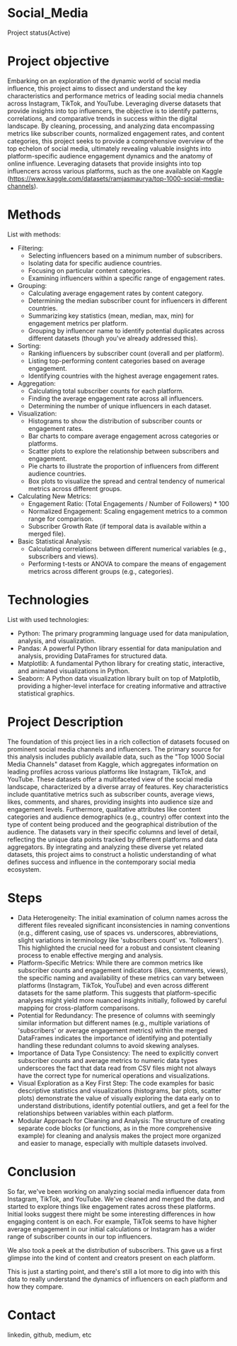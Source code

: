 # Social_Media
  Project status(Active)

# Project objective
  Embarking on an exploration of the dynamic world of social media influence, this project aims to dissect and understand the key characteristics and performance metrics of leading social media channels across Instagram, TikTok, and YouTube. Leveraging diverse datasets that provide insights into top influencers, the objective is to identify patterns, correlations, and comparative trends in success within the digital landscape. By cleaning, processing, and analyzing data encompassing metrics like subscriber counts, normalized engagement rates, and content categories, this project seeks to provide a comprehensive overview of the top echelon of social media, ultimately revealing valuable insights into platform-specific audience engagement dynamics and the anatomy of online influence. Leveraging datasets that provide insights into top influencers across various platforms, such as the one available on Kaggle (https://www.kaggle.com/datasets/ramjasmaurya/top-1000-social-media-channels).

# Methods
  List with methods:
  - Filtering:
    - Selecting influencers based on a minimum number of subscribers.
    - Isolating data for specific audience countries.
    - Focusing on particular content categories.
    - Examining influencers within a specific range of engagement rates.
  - Grouping:
    - Calculating average engagement rates by content category.
    - Determining the median subscriber count for influencers in different countries.
    - Summarizing key statistics (mean, median, max, min) for engagement metrics per platform.
    - Grouping by influencer name to identify potential duplicates across different datasets (though you've already addressed this).
  - Sorting:
    - Ranking influencers by subscriber count (overall and per platform).
    - Listing top-performing content categories based on average engagement.
    - Identifying countries with the highest average engagement rates.
  - Aggregation:
    - Calculating total subscriber counts for each platform.
    - Finding the average engagement rate across all influencers.
    - Determining the number of unique influencers in each dataset.
  - Visualization:
    - Histograms to show the distribution of subscriber counts or engagement rates.
    - Bar charts to compare average engagement across categories or platforms.
    - Scatter plots to explore the relationship between subscribers and engagement.
    - Pie charts to illustrate the proportion of influencers from different audience countries.
    - Box plots to visualize the spread and central tendency of numerical metrics across different groups.
  - Calculating New Metrics:
    - Engagement Ratio: (Total Engagements / Number of Followers) * 100
    - Normalized Engagement: Scaling engagement metrics to a common range for comparison.
    - Subscriber Growth Rate (if temporal data is available within a merged file).
  - Basic Statistical Analysis:
    - Calculating correlations between different numerical variables (e.g., subscribers and views).
    - Performing t-tests or ANOVA to compare the means of engagement metrics across different groups (e.g., categories).

# Technologies 
  List with used technologies:
  - Python: The primary programming language used for data manipulation, analysis, and visualization.
  - Pandas: A powerful Python library essential for data manipulation and analysis, providing DataFrames for structured data.
  - Matplotlib: A fundamental Python library for creating static, interactive, and animated visualizations in Python.
  - Seaborn: A Python data visualization library built on top of Matplotlib, providing a higher-level interface for creating informative and attractive statistical graphics.

# Project Description
  The foundation of this project lies in a rich collection of datasets focused on prominent social media channels and influencers. The primary source for this analysis includes publicly available data, such as the "Top 1000 Social Media Channels" dataset from Kaggle, which aggregates information on leading profiles across various platforms like Instagram, TikTok, and YouTube. These datasets offer a multifaceted view of the social media landscape, characterized by a diverse array of features. Key characteristics include quantitative metrics such as subscriber counts, average views, likes, comments, and shares, providing insights into audience size and engagement levels. Furthermore, qualitative attributes like content categories and audience demographics (e.g., country) offer context into the type of content being produced and the geographical distribution of the audience. The datasets vary in their specific columns and level of detail, reflecting the unique data points tracked by different platforms and data aggregators. By integrating and analyzing these diverse yet related datasets, this project aims to construct a holistic understanding of what defines success and influence in the contemporary social media ecosystem.

# Steps
  - Data Heterogeneity: The initial examination of column names across the different files revealed significant inconsistencies in naming conventions (e.g., different casing, use of spaces vs. underscores, abbreviations, slight variations in terminology like 'subscribers count' vs. 'followers'). This highlighted the crucial need for a robust and consistent cleaning process to enable effective merging and analysis.
  - Platform-Specific Metrics: While there are common metrics like subscriber counts and engagement indicators (likes, comments, views), the specific naming and availability of these metrics can vary between platforms (Instagram, TikTok, YouTube) and even across different datasets for the same platform. This suggests that platform-specific analyses might yield more nuanced insights initially, followed by careful mapping for cross-platform comparisons.
  - Potential for Redundancy: The presence of columns with seemingly similar information but different names (e.g., multiple variations of 'subscribers' or average engagement metrics) within the merged DataFrames indicates the importance of identifying and potentially handling these redundant columns to avoid skewing analyses.
  - Importance of Data Type Consistency: The need to explicitly convert subscriber counts and average metrics to numeric data types underscores the fact that data read from CSV files might not always have the correct type for numerical operations and visualizations.
  - Visual Exploration as a Key First Step: The code examples for basic descriptive statistics and visualizations (histograms, bar plots, scatter plots) demonstrate the value of visually exploring the data early on to understand distributions, identify potential outliers, and get a feel for the relationships between variables within each platform.
  - Modular Approach for Cleaning and Analysis: The structure of creating separate code blocks (or functions, as in the more comprehensive example) for cleaning and analysis makes the project more organized and easier to manage, especially with multiple datasets involved.

# Conclusion
  So far, we've been working on analyzing social media influencer data from Instagram, TikTok, and YouTube. We've cleaned and merged the data, and started to explore things like engagement rates across these platforms. Initial looks suggest there might be some interesting differences in how engaging content is on each. For example, TikTok seems to have higher average engagement in our initial calculations or Instagram has a wider range of subscriber counts in our top influencers.

  We also took a peek at the distribution of subscribers. This gave us a first glimpse into the kind of content and creators present on each platform.

  This is just a starting point, and there's still a lot more to dig into with this data to really understand the dynamics of influencers on each platform and how they compare.
    
# Contact
  linkedin, github, medium, etc 